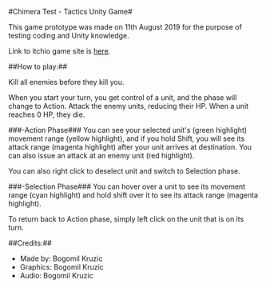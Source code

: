 #Chimera Test - Tactics Unity Game#

This game prototype was made on 11th August 2019 for the purpose of testing coding and Unity knowledge. 

Link to itchio game site is [here](https://bogstar.itch.io/chimera-unity-code-test).

##How to play:##

Kill all enemies before they kill you.

When you start your turn, you get control of a unit, and the phase will change to Action. Attack the enemy units, reducing their HP. When a unit reaches 0 HP, they die.

###-Action Phase###
You can see your selected unit's (green highlight) movement range (yellow highlight), and if you hold Shift, you will see its attack range (magenta highlight) after your unit arrives at destination. You can also issue an attack at an enemy unit (red highlight).

You can also right click to deselect unit and switch to Selection phase.

###-Selection Phase###
You can hover over a unit to see its movement range (cyan highlight) and hold shift over it to see its attack range (magenta highlight).

To return back to Action phase, simply left click on the unit that is on its turn.

##Credits:##

* Made by: Bogomil Kruzic
* Graphics: Bogomil Kruzic
* Audio: Bogomil Kruzic
